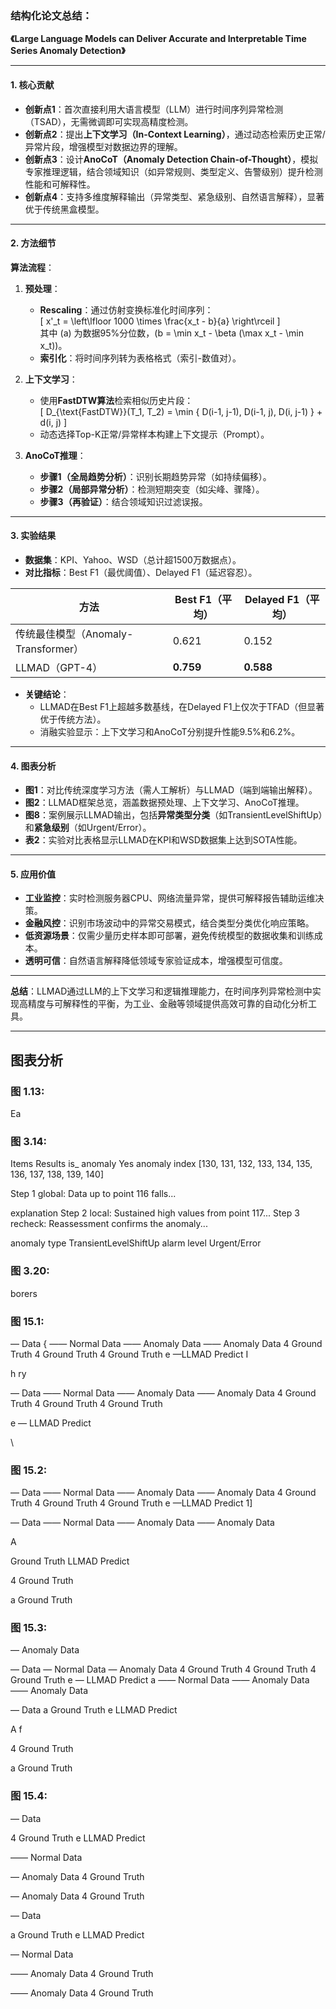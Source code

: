 ### 结构化论文总结：  
**《Large Language Models can Deliver Accurate and Interpretable Time Series Anomaly Detection》**  

---

#### 1. **核心贡献**  
- **创新点1**：首次直接利用大语言模型（LLM）进行时间序列异常检测（TSAD），无需微调即可实现高精度检测。  
- **创新点2**：提出**上下文学习（In-Context Learning）**，通过动态检索历史正常/异常片段，增强模型对数据边界的理解。  
- **创新点3**：设计**AnoCoT（Anomaly Detection Chain-of-Thought）**，模拟专家推理逻辑，结合领域知识（如异常规则、类型定义、告警级别）提升检测性能和可解释性。  
- **创新点4**：支持多维度解释输出（异常类型、紧急级别、自然语言解释），显著优于传统黑盒模型。  

---

#### 2. **方法细节**  
**算法流程**：  
1. **预处理**：  
   - **Rescaling**：通过仿射变换标准化时间序列：  
     \[
     x'_t = \left\lfloor 1000 \times \frac{x_t - b}{a} \right\rceil
     \]  
     其中 \(a\) 为数据95%分位数，\(b = \min x_t - \beta (\max x_t - \min x_t)\)。  
   - **索引化**：将时间序列转为表格格式（索引-数值对）。  

2. **上下文学习**：  
   - 使用**FastDTW算法**检索相似历史片段：  
     \[
     D_{\text{FastDTW}}(T_1, T_2) = \min \{ D(i-1, j-1), D(i-1, j), D(i, j-1) \} + d(i, j)
     \]  
   - 动态选择Top-K正常/异常样本构建上下文提示（Prompt）。  

3. **AnoCoT推理**：  
   - **步骤1（全局趋势分析）**：识别长期趋势异常（如持续偏移）。  
   - **步骤2（局部异常分析）**：检测短期突变（如尖峰、骤降）。  
   - **步骤3（再验证）**：结合领域知识过滤误报。  

---

#### 3. **实验结果**  
- **数据集**：KPI、Yahoo、WSD（总计超1500万数据点）。  
- **对比指标**：Best F1（最优阈值）、Delayed F1（延迟容忍）。  

| 方法             | Best F1（平均） | Delayed F1（平均） |  
|------------------|----------------|-------------------|  
| 传统最佳模型（Anomaly-Transformer） | 0.621          | 0.152             |  
| LLMAD（GPT-4）    | **0.759**      | **0.588**         |  

- **关键结论**：  
  - LLMAD在Best F1上超越多数基线，在Delayed F1上仅次于TFAD（但显著优于传统方法）。  
  - 消融实验显示：上下文学习和AnoCoT分别提升性能9.5%和6.2%。  

---

#### 4. **图表分析**  
- **图1**：对比传统深度学习方法（需人工解析）与LLMAD（端到端输出解释）。  
- **图2**：LLMAD框架总览，涵盖数据预处理、上下文学习、AnoCoT推理。  
- **图8**：案例展示LLMAD输出，包括**异常类型分类**（如TransientLevelShiftUp）和**紧急级别**（如Urgent/Error）。  
- **表2**：实验对比表格显示LLMAD在KPI和WSD数据集上达到SOTA性能。  

---

#### 5. **应用价值**  
- **工业监控**：实时检测服务器CPU、网络流量异常，提供可解释报告辅助运维决策。  
- **金融风控**：识别市场波动中的异常交易模式，结合类型分类优化响应策略。  
- **低资源场景**：仅需少量历史样本即可部署，避免传统模型的数据收集和训练成本。  
- **透明可信**：自然语言解释降低领域专家验证成本，增强模型可信度。  

--- 

**总结**：LLMAD通过LLM的上下文学习和逻辑推理能力，在时间序列异常检测中实现高精度与可解释性的平衡，为工业、金融等领域提供高效可靠的自动化分析工具。

---

## 图表分析
### 图 1.13:
Ea


### 图 3.14:
Items Results
is_ anomaly Yes
anomaly index [130, 131, 132, 133, 134, 135, 136, 137, 138, 139, 140]

Step 1 global: Data up to point 116 falls...

explanation Step 2 local: Sustained high values from point 117...
Step 3 recheck: Reassessment confirms the anomaly...

anomaly type TransientLevelShiftUp
alarm level Urgent/Error



### 图 3.20:
borers


### 图 15.1:
— Data { —— Normal Data —— Anomaly Data —— Anomaly Data
4 Ground Truth 4 Ground Truth 4 Ground Truth
e —LLMAD Predict I

h
ry

— Data —— Normal Data —— Anomaly Data —— Anomaly Data
4 Ground Truth 4 Ground Truth 4 Ground Truth

e — LLMAD Predict

\



### 图 15.2:
— Data —— Normal Data —— Anomaly Data —— Anomaly Data
4 Ground Truth 4 Ground Truth 4 Ground Truth
e —LLMAD Predict 1]

— Data —— Normal Data —— Anomaly Data —— Anomaly Data

A

Ground Truth
LLMAD Predict

4 Ground Truth

a Ground Truth



### 图 15.3:
— Anomaly Data

— Data — Normal Data — Anomaly Data
4 Ground Truth 4 Ground Truth 4 Ground Truth
e — LLMAD Predict
a
—— Normal Data —— Anomaly Data —— Anomaly Data

— Data
a Ground Truth
e  LLMAD Predict

A f

4 Ground Truth

a Ground Truth



### 图 15.4:
— Data

4 Ground Truth
e LLMAD Predict

—— Normal Data

— Anomaly Data
4 Ground Truth

— Anomaly Data
4 Ground Truth

— Data

a Ground Truth
e  LLMAD Predict

— Normal Data

—— Anomaly Data
4 Ground Truth

—— Anomaly Data
4 Ground Truth

